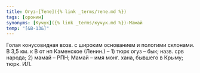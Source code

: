 ```yaml
---
title: Огуз-[Тепе]({% link _terms/тепе.md %})
tags: [ороним]
synonyms: [Кучук]({% link _terms/кучук.md %})-Мамай
temp: "[&В-13&]"
---
```


Голая конусовидная возв. с широким основанием и пологими склонами. В 3,5 км. к В
от нп Каменское (Ленин.) – 1) тюрк огуз – бык; назв. срв народа; 2) мамай – РПН;
Мамай – имя монг. хана, бывшего в Крыму; тюрк. ИЛ.
